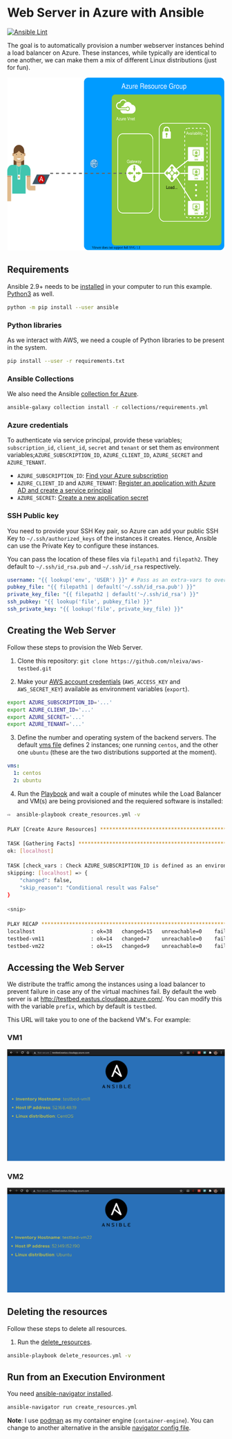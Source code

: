 # Web Server in Azure with Ansible
[![Ansible Lint](https://github.com/nleiva/ansible-webserver-azure/actions/workflows/ansible-lint.yml/badge.svg)](https://github.com/nleiva/ansible-webserver-azure/actions/workflows/ansible-lint.yml)

The goal is to automatically provision a number webserver instances behind a load balancer on Azure. These instances, while typically are identical to one another, we can make them a mix of different Linux distributions (just for fun). 

<p align="center">
<img height="400" src="./pictures/webserver.svg">
</p>

## Requirements

Ansible 2.9+ needs to be [installed](https://docs.ansible.com/ansible/latest/installation_guide/intro_installation.html#installing-ansible-with-pip) in your computer to run this example. [Python3](https://wiki.python.org/moin/BeginnersGuide/Download) as well.

```bash
python -m pip install --user ansible
```

### Python libraries

As we interact with AWS, we need a couple of Python libraries to be present in the system.

```bash
pip install --user -r requirements.txt
```

### Ansible Collections

We also need the Ansible [collection for Azure](https://github.com/ansible-collections/azure#ansible-collection-for-azure).

```bash
ansible-galaxy collection install -r collections/requirements.yml
```

### Azure credentials

To authenticate via service principal, provide these variables; `subscription_id`, `client_id`, `secret` and `tenant` or set them as environment variables;`AZURE_SUBSCRIPTION_ID`, `AZURE_CLIENT_ID`, `AZURE_SECRET` and `AZURE_TENANT`.

- `AZURE_SUBSCRIPTION_ID`: [Find your Azure subscription](https://docs.microsoft.com/en-us/azure/media-services/latest/setup-azure-subscription-how-to?tabs=portal)
- `AZURE_CLIENT_ID` and `AZURE_TENANT`: [Register an application with Azure AD and create a service principal](https://docs.microsoft.com/en-us/azure/active-directory/develop/howto-create-service-principal-portal#register-an-application-with-azure-ad-and-create-a-service-principal)
- `AZURE_SECRET`: [Create a new application secret](https://docs.microsoft.com/en-us/azure/active-directory/develop/howto-create-service-principal-portal#option-2-create-a-new-application-secret)

### SSH Public key

You need to provide your SSH Key pair, so Azure can add your public SSH Key to `~/.ssh/authorized_keys` of the instances it creates. Hence, Ansible can use the Private Key to configure these instances.

You can pass the location of these files via `filepath1` and `filepath2`. They default to `~/.ssh/id_rsa.pub` and `~/.ssh/id_rsa` respectively.

```yaml
username: "{{ lookup('env', 'USER') }}" # Pass as an extra-vars to override
pubkey_file: "{{ filepath1 | default('~/.ssh/id_rsa.pub') }}"
private_key_file: "{{ filepath2 | default('~/.ssh/id_rsa') }}"
ssh_pubkey: "{{ lookup('file', pubkey_file) }}"
ssh_private_key: "{{ lookup('file', private_key_file) }}"
```

## Creating the Web Server

Follow these steps to provision the Web Server.

1. Clone this repository: `git clone https://github.com/nleiva/aws-testbed.git`

2. Make your [AWS account credentials](https://docs.aws.amazon.com/general/latest/gr/aws-sec-cred-types.html#access-keys-and-secret-access-keys) (`AWS_ACCESS_KEY` and `AWS_SECRET_KEY`) available as environment variables (`export`).

```bash
export AZURE_SUBSCRIPTION_ID='...'
export AZURE_CLIENT_ID='...'
export AZURE_SECRET='...'
export AZURE_TENANT='...'
```

3. Define the number and operating system of the backend servers. The default [vms file](vars/vms.yml) defines 2 instances; one running `centos`, and the other one `ubuntu` (these are the two distributions supported at the moment).

```yaml
vms:
  1: centos
  2: ubuntu
```

4. Run the [Playbook](create_resources.yml) and wait a couple of minutes while the Load Balancer and VM(s) are being provisioned and the requiered software is installed:

```bash
⇨  ansible-playbook create_resources.yml -v

PLAY [Create Azure Resources] *********************************************************************************************************************************************************

TASK [Gathering Facts] ****************************************************************************************************************************************************************
ok: [localhost]

TASK [check_vars : Check AZURE_SUBSCRIPTION_ID is defined as an environment variable] *************************************************************************************************
skipping: [localhost] => {
    "changed": false,
    "skip_reason": "Conditional result was False"
}

<snip>

PLAY RECAP ****************************************************************************************************************************************************************************
localhost                  : ok=38   changed=15   unreachable=0    failed=0    skipped=12   rescued=0    ignored=0   
testbed-vm11               : ok=14   changed=7    unreachable=0    failed=0    skipped=2    rescued=0    ignored=0   
testbed-vm22               : ok=15   changed=9    unreachable=0    failed=0    skipped=1    rescued=0    ignored=0   
```

## Accessing the Web Server

We distribute the traffic among the instances using a load balancer to prevent failure in case any of the virtual machines fail. By default the web server is at http://testbed.eastus.cloudapp.azure.com/. You can modify this with the variable `prefix`, which by default is `testbed`.

This URL will take you to one of the backend VM's. For example:

### VM1

<p align="center">
<img src="./pictures/centos.png">
</p>

### VM2

<p align="center">
<img src="./pictures/ubuntu.png">
</p>

## Deleting the resources

Follow these steps to delete all resources.

1. Run the [delete_resources](delete_resources.yml).

```bash
ansible-playbook delete_resources.yml -v
```

## Run from an Execution Environment

You need [ansible-navigator installed](https://github.com/ansible/ansible-navigator#installing).

```bash
ansible-navigator run create_resources.yml
```

**Note**: I use [podman](https://podman.io/) as my container engine (`container-engine`). You can change to another alternative in the ansible [navigator config file](ansible-navigator.yml).